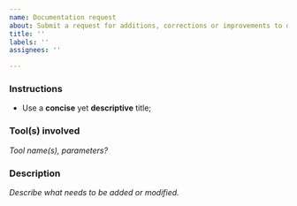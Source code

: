 ```yaml
---
name: Documentation request
about: Submit a request for additions, corrections or improvements to documentation.
title: ''
labels: ''
assignees: ''

---
```


### Instructions

- Use a **concise** yet **descriptive** title;

### Tool(s) involved
_Tool name(s), parameters?_

### Description 
_Describe what needs to be added or modified._
